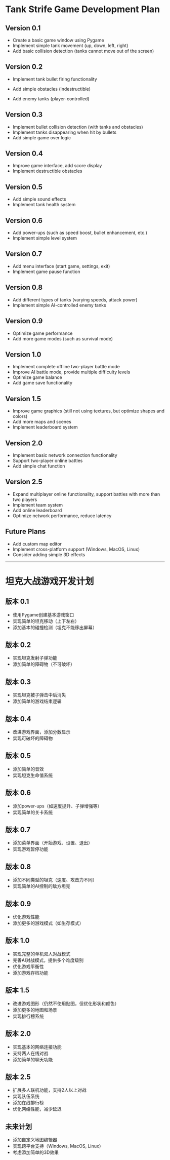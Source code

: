 # Tank Strife Game Development Plan

## Version 0.1
- Create a basic game window using Pygame
- Implement simple tank movement (up, down, left, right)
- Add basic collision detection (tanks cannot move out of the screen)

## Version 0.2
- Implement tank bullet firing functionality
- Add simple obstacles (indestructible)

- Add enemy tanks (player-controlled)

## Version 0.3
- Implement bullet collision detection (with tanks and obstacles)
- Implement tanks disappearing when hit by bullets
- Add simple game over logic

## Version 0.4
- Improve game interface, add score display
- Implement destructible obstacles

## Version 0.5
- Add simple sound effects
- Implement tank health system

## Version 0.6
- Add power-ups (such as speed boost, bullet enhancement, etc.)
- Implement simple level system

## Version 0.7
- Add menu interface (start game, settings, exit)
- Implement game pause function

## Version 0.8
- Add different types of tanks (varying speeds, attack power)
- Implement simple AI-controlled enemy tanks

## Version 0.9
- Optimize game performance
- Add more game modes (such as survival mode)

## Version 1.0
- Implement complete offline two-player battle mode
- Improve AI battle mode, provide multiple difficulty levels
- Optimize game balance
- Add game save functionality

## Version 1.5
- Improve game graphics (still not using textures, but optimize shapes and colors)
- Add more maps and scenes
- Implement leaderboard system

## Version 2.0
- Implement basic network connection functionality
- Support two-player online battles
- Add simple chat function

## Version 2.5
- Expand multiplayer online functionality, support battles with more than two players
- Implement team system
- Add online leaderboard
- Optimize network performance, reduce latency

## Future Plans
- Add custom map editor
- Implement cross-platform support (Windows, MacOS, Linux)
- Consider adding simple 3D effects

---

# 坦克大战游戏开发计划

## 版本 0.1
- 使用Pygame创建基本游戏窗口
- 实现简单的坦克移动（上下左右）
- 添加基本的碰撞检测（坦克不能移出屏幕）

## 版本 0.2
- 实现坦克发射子弹功能
- 添加简单的障碍物（不可破坏）

## 版本 0.3
- 实现坦克被子弹击中后消失
- 添加简单的游戏结束逻辑

## 版本 0.4
- 改进游戏界面，添加分数显示
- 实现可破坏的障碍物

## 版本 0.5
- 添加简单的音效
- 实现坦克生命值系统

## 版本 0.6
- 添加power-ups（如速度提升、子弹增强等）
- 实现简单的关卡系统

## 版本 0.7
- 添加菜单界面（开始游戏、设置、退出）
- 实现游戏暂停功能

## 版本 0.8
- 添加不同类型的坦克（速度、攻击力不同）
- 实现简单的AI控制的敌方坦克

## 版本 0.9
- 优化游戏性能
- 添加更多的游戏模式（如生存模式）

## 版本 1.0
- 实现完整的单机双人对战模式
- 完善AI对战模式，提供多个难度级别
- 优化游戏平衡性
- 添加游戏存档功能

## 版本 1.5
- 改进游戏图形（仍然不使用贴图，但优化形状和颜色）
- 添加更多的地图和场景
- 实现排行榜系统

## 版本 2.0
- 实现基本的网络连接功能
- 支持两人在线对战
- 添加简单的聊天功能

## 版本 2.5
- 扩展多人联机功能，支持2人以上对战
- 实现队伍系统
- 添加在线排行榜
- 优化网络性能，减少延迟

## 未来计划
- 添加自定义地图编辑器
- 实现跨平台支持（Windows, MacOS, Linux）
- 考虑添加简单的3D效果